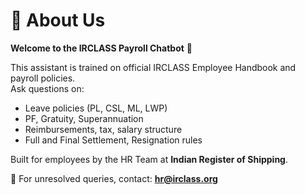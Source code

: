 
# 🏢 About Us

**Welcome to the IRCLASS Payroll Chatbot** 🤖

This assistant is trained on official IRCLASS Employee Handbook and payroll policies.  
Ask questions on:
- Leave policies (PL, CSL, ML, LWP)
- PF, Gratuity, Superannuation
- Reimbursements, tax, salary structure
- Full and Final Settlement, Resignation rules

Built for employees by the HR Team at **Indian Register of Shipping**.

📩 For unresolved queries, contact: **hr@irclass.org**
